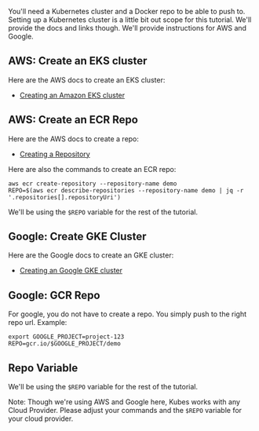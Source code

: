 You'll need a Kubernetes cluster and a Docker repo to be able to push to. Setting up a Kubernetes cluster is a little bit out scope for this tutorial. We'll provide the docs and links though. We'll provide instructions for AWS and Google.

## AWS: Create an EKS cluster

Here are the AWS docs to create an EKS cluster:

* [Creating an Amazon EKS cluster](https://docs.aws.amazon.com/eks/latest/userguide/create-cluster.html)

## AWS: Create an ECR Repo

Here are the AWS docs to create a repo:

* [Creating a Repository](https://docs.aws.amazon.com/AmazonECR/latest/userguide/repository-create.html)

Here are also the commands to create an ECR repo:

    aws ecr create-repository --repository-name demo
    REPO=$(aws ecr describe-repositories --repository-name demo | jq -r '.repositories[].repositoryUri')

We'll be using the `$REPO` variable for the rest of the tutorial.

## Google: Create GKE Cluster

Here are the Google docs to create an GKE cluster:

* [Creating an Google GKE cluster](https://cloud.google.com/kubernetes-engine/docs/how-to/creating-a-regional-cluster)

## Google: GCR Repo

For google, you do not have to create a repo. You simply push to the right repo url.  Example:

    export GOOGLE_PROJECT=project-123
    REPO=gcr.io/$GOOGLE_PROJECT/demo

## Repo Variable

We'll be using the `$REPO` variable for the rest of the tutorial.

Note: Though we're using AWS and Google here, Kubes works with any Cloud Provider. Please adjust your commands and the `$REPO` variable for your cloud provider.
